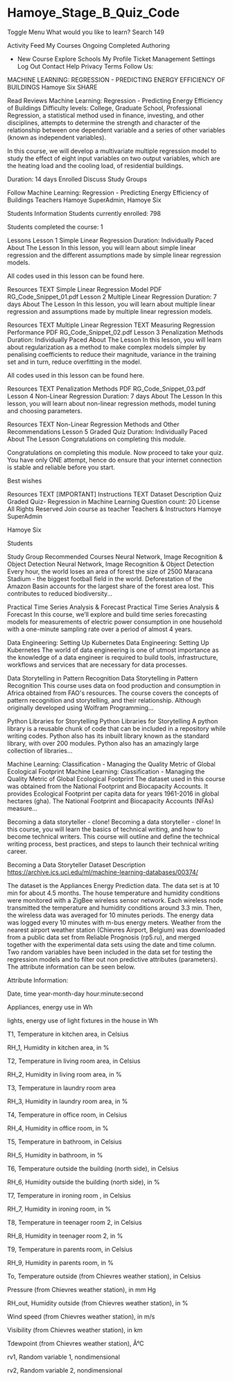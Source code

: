 # Hamoye_Stage_B_Quiz_Code
Toggle Menu
What would you like to learn?
Search
149

Activity Feed
My Courses
Ongoing
Completed
Authoring
+ New Course
Explore
Schools
My Profile
Ticket Management
Settings
Log Out
Contact
Help
Privacy
Terms
Follow Us:

MACHINE LEARNING: REGRESSION - PREDICTING ENERGY EFFICIENCY OF BUILDINGS
Hamoye Six
SHARE
  
Read Reviews
Machine Learning: Regression - Predicting Energy Efficiency of Buildings
Difficulty levels: College, Graduate School, Professional
Regression, a statistical method used in finance, investing, and other disciplines, attempts to determine the strength and character of the relationship between one dependent variable and a series of other variables (known as independent variables). 

In this course, we will develop a multivariate multiple regression model to study the effect of eight input variables on two output variables, which are the heating load and the cooling load, of residential buildings.  

Duration:  14 days
Enrolled
Discuss
Study Groups

Follow
Machine Learning: Regression - Predicting Energy Efficiency of Buildings
Teachers
Hamoye SuperAdmin, Hamoye Six

Students Information
Students currently enrolled: 798

Students completed the course: 1

Lessons
Lesson 1
Simple Linear Regression
Duration: Individually Paced
About The Lesson
In this lesson, you will learn about simple linear regression and the different assumptions made by simple linear regression models.

All codes used in this lesson can be found here.

Resources
TEXT
Simple Linear Regression Model
PDF
RG_Code_Snippet_01.pdf
Lesson 2
Multiple Linear Regression
Duration: 7 days
About The Lesson
In this lesson, you will learn about multiple linear regression and assumptions made by multiple linear regression models.

Resources
TEXT
Multiple Linear Regression
TEXT
Measuring Regression Performance
PDF
RG_Code_Snippet_02.pdf
Lesson 3
Penalization Methods
Duration: Individually Paced
About The Lesson
In this lesson, you will learn about regularization as a method to make complex models simpler by penalising coefficients to reduce their magnitude, variance in the training set and in turn, reduce overfitting in the model.

All codes used in this lesson can be found here.

Resources
TEXT
Penalization Methods
PDF
RG_Code_Snippet_03.pdf
Lesson 4
Non-Linear Regression
Duration: 7 days
About The Lesson
In this lesson, you will learn about non-linear regression methods, model tuning and choosing parameters.

Resources
TEXT
Non-Linear Regression Methods and Other Recommendations
Lesson 5
Graded Quiz
Duration: Individually Paced
About The Lesson
Congratulations on completing this module. 

Congratulations on completing this module. Now proceed to take your quiz. You have only ONE attempt, hence do ensure that your internet connection is stable and reliable before you start. 

Best wishes

Resources
TEXT
[IMPORTANT] Instructions
TEXT
Dataset Description
Quiz
Graded Quiz- Regression in Machine Learning
Question count: 20
License 
All Rights Reserved
Join course as teacher
Teachers & Instructors
Hamoye SuperAdmin

Hamoye Six

Students

Study Group
Recommended Courses
Neural Network, Image Recognition & Object Detection
Neural Network, Image Recognition & Object Detection
Every hour, the world loses an area of forest the size of 2500 Maracana Stadium - the biggest football field in the world. Deforestation of the Amazon Basin accounts for the largest share of the forest area lost. This contributes to reduced biodiversity…

Practical Time Series Analysis & Forecast
Practical Time Series Analysis & Forecast
In this course, we’ll explore and build time series forecasting models for measurements of electric power consumption in one household with a one-minute sampling rate over a period of almost 4 years.

Data Engineering: Setting Up Kubernetes
Data Engineering: Setting Up Kubernetes
The world of data engineering is one of utmost importance as the knowledge of a data engineer is required to build tools, infrastructure, workflows and services that are necessary for data processes.

Data Storytelling in Pattern Recognition
Data Storytelling in Pattern Recognition
This course uses data on food production and consumption in Africa obtained from FAO's resources. The course covers the concepts of pattern recognition and storytelling, and their relationship. Although originally developed using Wolfram Programming…

Python Libraries for Storytelling
Python Libraries for Storytelling
A python library is a reusable chunk of code that can be included in a repository while writing codes. Python also has its inbuilt library known as the standard library, with over 200 modules. Python also has an amazingly large collection of libraries…

Machine Learning: Classification - Managing the Quality Metric of Global Ecological Footprint
Machine Learning: Classification - Managing the Quality Metric of Global Ecological Footprint
The dataset used in this course was obtained from the National Footprint and Biocapacity Accounts. It provides Ecological Footprint per capita data for years 1961-2016 in global hectares (gha). The National Footprint and Biocapacity Accounts (NFAs) measure…

Becoming a data storyteller - clone!
Becoming a data storyteller - clone!
In this course, you will learn the basics of technical writing, and how to become technical writers. This course will outline and define the technical writing process, best practices, and steps to launch their technical writing career.

Becoming a Data Storyteller
Dataset Description
https://archive.ics.uci.edu/ml/machine-learning-databases/00374/

The dataset  is the Appliances Energy Prediction data. The data set is at 10 min for about 4.5 months. The house temperature and humidity conditions were monitored with a ZigBee wireless sensor network. Each wireless node transmitted the temperature and humidity conditions around 3.3 min. Then, the wireless data was averaged for 10 minutes periods. The energy data was logged every 10 minutes with m-bus energy meters. Weather from the nearest airport weather station (Chievres Airport, Belgium) was downloaded from a public data set from Reliable Prognosis (rp5.ru), and merged together with the experimental data sets using the date and time column. Two random variables have been included in the data set for testing the regression models and to filter out non predictive attributes (parameters). The attribute information can be seen below.

Attribute Information:

Date, time year-month-day hour:minute:second

Appliances, energy use in Wh

lights, energy use of light fixtures in the house in Wh

T1, Temperature in kitchen area, in Celsius

RH_1, Humidity in kitchen area, in %

T2, Temperature in living room area, in Celsius

RH_2, Humidity in living room area, in %

T3, Temperature in laundry room area

RH_3, Humidity in laundry room area, in %

T4, Temperature in office room, in Celsius

RH_4, Humidity in office room, in %

T5, Temperature in bathroom, in Celsius

RH_5, Humidity in bathroom, in %

T6, Temperature outside the building (north side), in Celsius

RH_6, Humidity outside the building (north side), in %

T7, Temperature in ironing room , in Celsius

RH_7, Humidity in ironing room, in %

T8, Temperature in teenager room 2, in Celsius

RH_8, Humidity in teenager room 2, in %

T9, Temperature in parents room, in Celsius

RH_9, Humidity in parents room, in %

To, Temperature outside (from Chievres weather station), in Celsius

Pressure (from Chievres weather station), in mm Hg

RH_out, Humidity outside (from Chievres weather station), in %

Wind speed (from Chievres weather station), in m/s

Visibility (from Chievres weather station), in km

Tdewpoint (from Chievres weather station), Â°C

rv1, Random variable 1, nondimensional

rv2, Random variable 2, nondimensional
